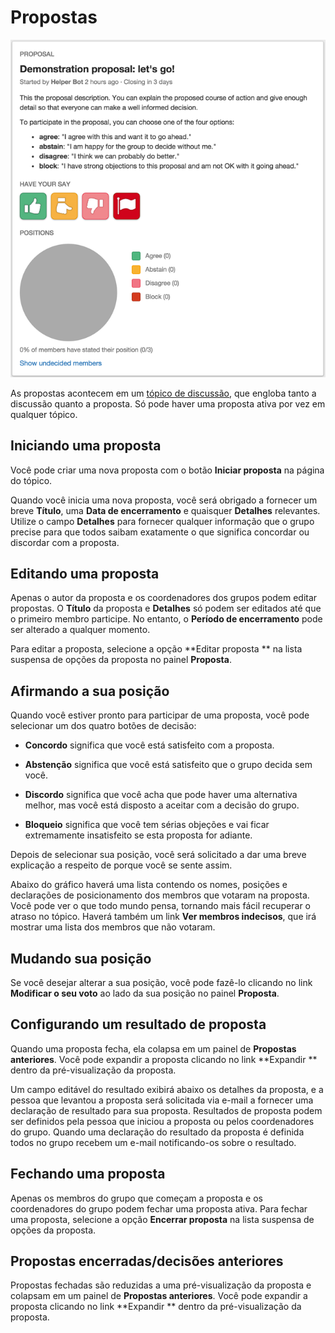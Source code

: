 # Propostas
 
<img class="screenshot" alt="Proposal panel" src="proposal_panel.png" />
 
As propostas acontecem em um [tópico de discussão](discussion_threads.html), que engloba tanto a discussão quanto a proposta. Só pode haver uma proposta ativa por vez em qualquer tópico.
 
## Iniciando uma proposta
 
Você pode criar uma nova proposta com o botão **Iniciar proposta** na página do tópico.
 
Quando você inicia uma nova proposta, você será obrigado a fornecer um breve **Título**, uma **Data de encerramento** e quaisquer **Detalhes** relevantes. Utilize o campo **Detalhes** para fornecer qualquer informação que o grupo precise para que todos saibam exatamente o que significa concordar ou discordar com a proposta.
 
## Editando uma proposta
 
Apenas o autor da proposta e os coordenadores dos grupos podem editar propostas. O **Título** da proposta e **Detalhes** só podem ser editados até que o primeiro membro participe. No entanto, o **Período de encerramento** pode ser alterado a qualquer momento.
 
Para editar a proposta, selecione a opção **Editar proposta ** na lista suspensa de opções da proposta no painel **Proposta**.
 
## Afirmando a sua posição
 
Quando você estiver pronto para participar de uma proposta, você pode selecionar um dos quatro botões de decisão:
 
* **Concordo** significa que você está satisfeito com a proposta.
 
* **Abstenção** significa que você está satisfeito que o grupo decida sem você.
 
* **Discordo** significa que você acha que pode haver uma alternativa melhor, mas você está disposto a aceitar com a decisão do grupo.
 
* **Bloqueio** significa que você tem sérias objeções e vai ficar extremamente insatisfeito se esta proposta for adiante.
 
Depois de selecionar sua posição, você será solicitado a dar uma breve explicação a respeito de porque você se sente assim.
 
Abaixo do gráfico haverá uma lista contendo os nomes, posições e declarações de posicionamento dos membros que votaram na proposta. Você pode ver o que todo mundo pensa, tornando mais fácil recuperar o atraso no tópico. Haverá também um link **Ver membros indecisos**, que irá mostrar uma lista dos membros que não votaram.
 
## Mudando sua posição
 
Se você desejar alterar a sua posição, você pode fazê-lo clicando no link **Modificar o seu voto** ao lado da sua posição no painel **Proposta**.
 
## Configurando um resultado de proposta
 
Quando uma proposta fecha, ela colapsa em um painel de **Propostas anteriores**. Você pode expandir a proposta clicando no link **Expandir ** dentro da pré-visualização da proposta.
 
Um campo editável do resultado exibirá abaixo os detalhes da proposta, e a pessoa que levantou a proposta será solicitada via e-mail a fornecer uma declaração de resultado para sua proposta. Resultados de proposta podem ser definidos pela pessoa que iniciou a proposta ou pelos coordenadores do grupo. Quando uma declaração do resultado da proposta é definida todos no grupo recebem um e-mail notificando-os sobre o resultado.
 
## Fechando uma proposta
 
Apenas os membros do grupo que começam a proposta e os coordenadores do grupo podem fechar uma proposta ativa. Para fechar uma proposta, selecione a opção **Encerrar proposta** na lista suspensa de opções da proposta.
 
## Propostas encerradas/decisões anteriores
 
Propostas fechadas são reduzidas a uma pré-visualização da proposta e colapsam em um painel de **Propostas anteriores**. Você pode expandir a proposta clicando no link **Expandir ** dentro da pré-visualização da proposta.
